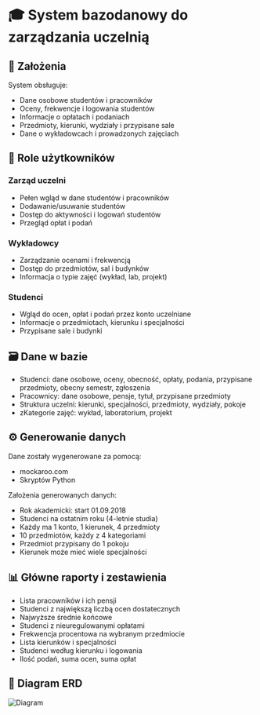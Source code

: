 # 🎓 System bazodanowy do zarządzania uczelnią

## 📌 Założenia

System obsługuje:
- Dane osobowe studentów i pracowników
- Oceny, frekwencje i logowania studentów
- Informacje o opłatach i podaniach
- Przedmioty, kierunki, wydziały i przypisane sale
- Dane o wykładowcach i prowadzonych zajęciach

## 👥 Role użytkowników

### Zarząd uczelni
- Pełen wgląd w dane studentów i pracowników
- Dodawanie/usuwanie studentów
- Dostęp do aktywności i logowań studentów
- Przegląd opłat i podań

### Wykładowcy
- Zarządzanie ocenami i frekwencją
- Dostęp do przedmiotów, sal i budynków
- Informacja o typie zajęć (wykład, lab, projekt)

### Studenci
- Wgląd do ocen, opłat i podań przez konto uczelniane
- Informacje o przedmiotach, kierunku i specjalności
- Przypisane sale i budynki

## 🗃️ Dane w bazie
- Studenci: dane osobowe, oceny, obecność, opłaty, podania, przypisane przedmioty, obecny semestr, zgłoszenia
- Pracownicy: dane osobowe, pensje, tytuł, przypisane przedmioty
- Struktura uczelni: kierunki, specjalności, przedmioty, wydziały, pokoje
- zKategorie zajęć: wykład, laboratorium, projekt

## ⚙️ Generowanie danych
Dane zostały wygenerowane za pomocą:
- mockaroo.com
- Skryptów Python

Założenia generowanych danych:
- Rok akademicki: start 01.09.2018
- Studenci na ostatnim roku (4-letnie studia)
- Każdy ma 1 konto, 1 kierunek, 4 przedmioty
- 10 przedmiotów, każdy z 4 kategoriami
- Przedmiot przypisany do 1 pokoju
- Kierunek może mieć wiele specjalności

## 📊 Główne raporty i zestawienia
- Lista pracowników i ich pensji
- Studenci z największą liczbą ocen dostatecznych
- Najwyższe średnie końcowe
- Studenci z nieuregulowanymi opłatami
- Frekwencja procentowa na wybranym przedmiocie
- Lista kierunków i specjalności
- Studenci według kierunku i logowania
- Ilość podań, suma ocen, suma opłat

## 🧩 Diagram ERD
![Diagram](https://github.com/Verthie/Projekt-relacyjnej-bazy/assets/47531645/341c0cc0-95ef-4805-bfc5-d13d444c2bf9)
